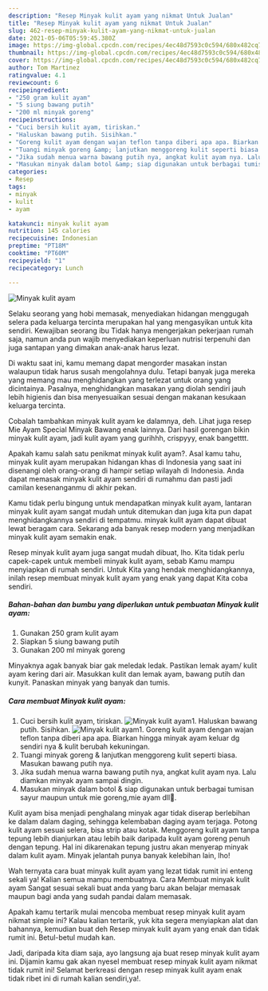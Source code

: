 ```yaml
---
description: "Resep Minyak kulit ayam yang nikmat Untuk Jualan"
title: "Resep Minyak kulit ayam yang nikmat Untuk Jualan"
slug: 462-resep-minyak-kulit-ayam-yang-nikmat-untuk-jualan
date: 2021-05-06T05:59:45.380Z
image: https://img-global.cpcdn.com/recipes/4ec48d7593c0c594/680x482cq70/minyak-kulit-ayam-foto-resep-utama.jpg
thumbnail: https://img-global.cpcdn.com/recipes/4ec48d7593c0c594/680x482cq70/minyak-kulit-ayam-foto-resep-utama.jpg
cover: https://img-global.cpcdn.com/recipes/4ec48d7593c0c594/680x482cq70/minyak-kulit-ayam-foto-resep-utama.jpg
author: Tom Martinez
ratingvalue: 4.1
reviewcount: 6
recipeingredient:
- "250 gram kulit ayam"
- "5 siung bawang putih"
- "200 ml minyak goreng"
recipeinstructions:
- "Cuci bersih kulit ayam, tiriskan."
- "Haluskan bawang putih. Sisihkan."
- "Goreng kulit ayam dengan wajan teflon tanpa diberi apa apa. Biarkan hingga minyak ayam keluar dg sendiri nya &amp; kulit berubah kekuningan."
- "Tuangi minyak goreng &amp; lanjutkan menggoreng kulit seperti biasa. Masukan bawang putih nya."
- "Jika sudah menua warna bawang putih nya, angkat kulit ayam nya. Lalu diamkan minyak ayam sampai dingin."
- "Masukan minyak dalam botol &amp; siap digunakan untuk berbagai tumisan sayur maupun untuk mie goreng,mie ayam dll💖."
categories:
- Resep
tags:
- minyak
- kulit
- ayam

katakunci: minyak kulit ayam 
nutrition: 145 calories
recipecuisine: Indonesian
preptime: "PT18M"
cooktime: "PT60M"
recipeyield: "1"
recipecategory: Lunch

---
```



![Minyak kulit ayam](https://img-global.cpcdn.com/recipes/4ec48d7593c0c594/680x482cq70/minyak-kulit-ayam-foto-resep-utama.jpg)

Selaku seorang yang hobi memasak, menyediakan hidangan menggugah selera pada keluarga tercinta merupakan hal yang mengasyikan untuk kita sendiri. Kewajiban seorang ibu Tidak hanya mengerjakan pekerjaan rumah saja, namun anda pun wajib menyediakan keperluan nutrisi terpenuhi dan juga santapan yang dimakan anak-anak harus lezat.

Di waktu  saat ini, kamu memang dapat mengorder masakan instan walaupun tidak harus susah mengolahnya dulu. Tetapi banyak juga mereka yang memang mau menghidangkan yang terlezat untuk orang yang dicintainya. Pasalnya, menghidangkan masakan yang diolah sendiri jauh lebih higienis dan bisa menyesuaikan sesuai dengan makanan kesukaan keluarga tercinta. 

Cobalah tambahkan minyak kulit ayam ke dalamnya, deh. Lihat juga resep Mie Ayam Special Minyak Bawang enak lainnya. Dari hasil gorengan bikin minyak kulit ayam, jadi kulit ayam yang gurihhh, crispyyy, enak bangetttt.

Apakah kamu salah satu penikmat minyak kulit ayam?. Asal kamu tahu, minyak kulit ayam merupakan hidangan khas di Indonesia yang saat ini disenangi oleh orang-orang di hampir setiap wilayah di Indonesia. Anda dapat memasak minyak kulit ayam sendiri di rumahmu dan pasti jadi camilan kesenanganmu di akhir pekan.

Kamu tidak perlu bingung untuk mendapatkan minyak kulit ayam, lantaran minyak kulit ayam sangat mudah untuk ditemukan dan juga kita pun dapat menghidangkannya sendiri di tempatmu. minyak kulit ayam dapat dibuat lewat beragam cara. Sekarang ada banyak resep modern yang menjadikan minyak kulit ayam semakin enak.

Resep minyak kulit ayam juga sangat mudah dibuat, lho. Kita tidak perlu capek-capek untuk membeli minyak kulit ayam, sebab Kamu mampu menyiapkan di rumah sendiri. Untuk Kita yang hendak menghidangkannya, inilah resep membuat minyak kulit ayam yang enak yang dapat Kita coba sendiri.

<!--inarticleads1-->

##### Bahan-bahan dan bumbu yang diperlukan untuk pembuatan Minyak kulit ayam:

1. Gunakan 250 gram kulit ayam
1. Siapkan 5 siung bawang putih
1. Gunakan 200 ml minyak goreng


Minyaknya agak banyak biar gak meledak ledak. Pastikan lemak ayam/ kulit ayam kering dari air. Masukkan kulit dan lemak ayam, bawang putih dan kunyit. Panaskan minyak yang banyak dan tumis. 

<!--inarticleads2-->

##### Cara membuat Minyak kulit ayam:

1. Cuci bersih kulit ayam, tiriskan.
<img src="https://img-global.cpcdn.com/steps/2da7830c7f1c33e6/160x128cq70/minyak-kulit-ayam-langkah-memasak-1-foto.jpg" alt="Minyak kulit ayam">1. Haluskan bawang putih. Sisihkan.
<img src="https://img-global.cpcdn.com/steps/6adeb64c380f5d11/160x128cq70/minyak-kulit-ayam-langkah-memasak-2-foto.jpg" alt="Minyak kulit ayam">1. Goreng kulit ayam dengan wajan teflon tanpa diberi apa apa. Biarkan hingga minyak ayam keluar dg sendiri nya &amp; kulit berubah kekuningan.
1. Tuangi minyak goreng &amp; lanjutkan menggoreng kulit seperti biasa. Masukan bawang putih nya.
1. Jika sudah menua warna bawang putih nya, angkat kulit ayam nya. Lalu diamkan minyak ayam sampai dingin.
1. Masukan minyak dalam botol &amp; siap digunakan untuk berbagai tumisan sayur maupun untuk mie goreng,mie ayam dll💖.


Kulit ayam bisa menjadi penghalang minyak agar tidak diserap berlebihan ke dalam dalam daging, sehingga kelembaban daging ayam terjaga. Potong kulit ayam sesuai selera, bisa strip atau kotak. Menggoreng kulit ayam tanpa tepung lebih dianjurkan atau lebih baik daripada kulit ayam goreng penuh dengan tepung. Hal ini dikarenakan tepung justru akan menyerap minyak dalam kulit ayam. Minyak jelantah punya banyak kelebihan lain, lho! 

Wah ternyata cara buat minyak kulit ayam yang lezat tidak rumit ini enteng sekali ya! Kalian semua mampu membuatnya. Cara Membuat minyak kulit ayam Sangat sesuai sekali buat anda yang baru akan belajar memasak maupun bagi anda yang sudah pandai dalam memasak.

Apakah kamu tertarik mulai mencoba membuat resep minyak kulit ayam nikmat simple ini? Kalau kalian tertarik, yuk kita segera menyiapkan alat dan bahannya, kemudian buat deh Resep minyak kulit ayam yang enak dan tidak rumit ini. Betul-betul mudah kan. 

Jadi, daripada kita diam saja, ayo langsung aja buat resep minyak kulit ayam ini. Dijamin kamu gak akan nyesel membuat resep minyak kulit ayam nikmat tidak rumit ini! Selamat berkreasi dengan resep minyak kulit ayam enak tidak ribet ini di rumah kalian sendiri,ya!.

